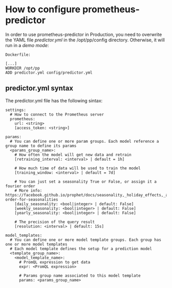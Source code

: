 # How to configure prometheus-predictor

In order to use prometheus-predictor in Production, you need to overwrite the YAML file *predictor.yml* in the /opt/pp/config directory. Otherwise, it will run in a *demo mode*:

```
Dockerfile:

[...]
WORKDIR /opt/pp
ADD predictor.yml config/predictor.yml
```

## predictor.yml syntax
The predictor.yml file has the following sintax: 

```
settings:
  # How to connect to the Prometheus server
  prometheus:
    url: <string>
    [access_token: <string>]

params:
  # You can define one or more param groups. Each model reference a group name to define its params
  <params_group_name>:
    # How often the model will get new data and retrain
    [retraining_interval: <interval> | default = 1h]

    # How much time of data will be used to train the model
    [training_window: <interval> | default = 7d]

    # You can just set a seasonality True or False, or assign it a fourier order
    # More info: https://facebook.github.io/prophet/docs/seasonality,_holiday_effects,_and_regressors.html#fourier-order-for-seasonalities
    [daily_seasonality: <bool|integer> | default: False]
    [weekly_seasonality: <bool|integer> | default: False]
    [yearly_seasonality: <bool|integer> | default: False]

    # The precision of the query result
    [resolution: <interval> | default: 15s]

model_templates:
  # You can define one or more model template groups. Each group has one or more model templates
  # Each model template defines the setup for a prediction model
  <template_group_name>:
    <model_template_name>:
      # PromQL expression to get data
      expr: <PromQL expression>

      # Params group name associated to this model template
      params: <params_group_name>
```